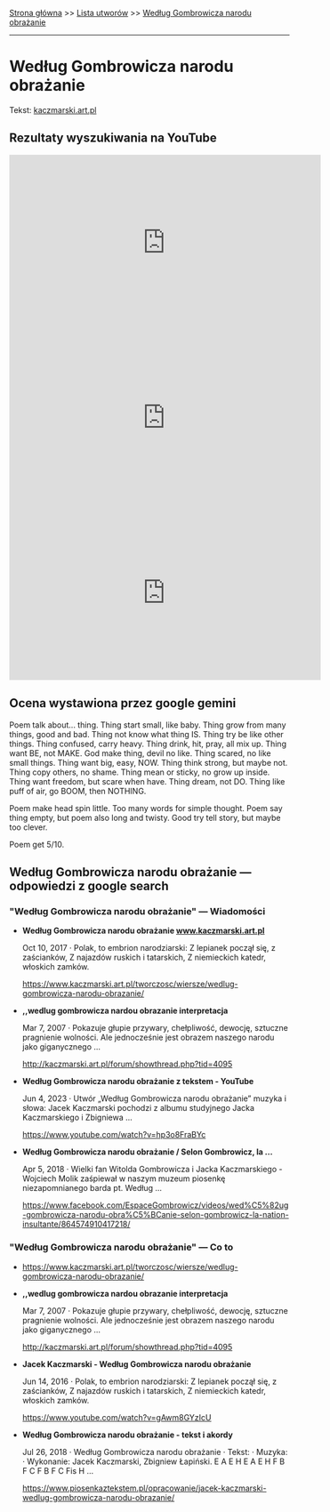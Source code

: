 [Strona główna](../index.md) >> [Lista utworów](../list.md) >> [Według Gombrowicza narodu obrażanie](629.md)

---

# Według Gombrowicza narodu obrażanie

Tekst: [kaczmarski.art.pl](https://www.kaczmarski.art.pl/tworczosc/wiersze/wedlug-gombrowicza-narodu-obrazanie/)

## Rezultaty wyszukiwania na YouTube

<iframe width="560" height="315" src="https://www.youtube.com/embed/gAwm8GYzIcU?si=IdontcarewhotheIRSsendsImnotpayingtaxes" title="YouTube video player" frameborder="0" allow="accelerometer; autoplay; clipboard-write; encrypted-media; gyroscope; picture-in-picture; web-share" referrerpolicy="strict-origin-when-cross-origin" allowfullscreen></iframe>

<iframe width="560" height="315" src="https://www.youtube.com/embed/5o5jouTNNl4?si=IdontcarewhotheIRSsendsImnotpayingtaxes" title="YouTube video player" frameborder="0" allow="accelerometer; autoplay; clipboard-write; encrypted-media; gyroscope; picture-in-picture; web-share" referrerpolicy="strict-origin-when-cross-origin" allowfullscreen></iframe>

<iframe width="560" height="315" src="https://www.youtube.com/embed/hpMFsn-b86g?si=IdontcarewhotheIRSsendsImnotpayingtaxes" title="YouTube video player" frameborder="0" allow="accelerometer; autoplay; clipboard-write; encrypted-media; gyroscope; picture-in-picture; web-share" referrerpolicy="strict-origin-when-cross-origin" allowfullscreen></iframe>

## Ocena wystawiona przez google gemini

Poem talk about... thing. Thing start small, like baby. Thing grow from many things, good and bad. Thing not know what thing IS. Thing try be like other things. Thing confused, carry heavy. Thing drink, hit, pray, all mix up. Thing want BE, not MAKE. God make thing, devil no like. Thing scared, no like small things. Thing want big, easy, NOW. Thing think strong, but maybe not. Thing copy others, no shame. Thing mean or sticky, no grow up inside. Thing want freedom, but scare when have. Thing dream, not DO. Thing like puff of air, go BOOM, then NOTHING. 

Poem make head spin little. Too many words for simple thought. Poem say thing empty, but poem also long and twisty. Good try tell story, but maybe too clever. 

Poem get 5/10.


## Według Gombrowicza narodu obrażanie — odpowiedzi z google search

### "Według Gombrowicza narodu obrażanie" — Wiadomości

- **Według Gombrowicza narodu obrażanie www.kaczmarski.art.pl**

    Oct 10, 2017  ·  Polak, to embrion narodziarski: Z lepianek począł się, z zaścianków, Z najazdów ruskich i tatarskich, Z niemieckich katedr, włoskich zamków. 

   <https://www.kaczmarski.art.pl/tworczosc/wiersze/wedlug-gombrowicza-narodu-obrazanie/>
- **,,wedlug gombrowicza nardou obrazanie interpretacja**

    Mar 7, 2007  ·  Pokazuje głupie przywary, chełpliwość, dewocję, sztuczne pragnienie wolności. Ale jednocześnie jest obrazem naszego narodu jako giganycznego ... 

   <http://kaczmarski.art.pl/forum/showthread.php?tid=4095>
- **Według Gombrowicza narodu obrażanie z tekstem - YouTube**

    Jun 4, 2023  ·  Utwór „Według Gombrowicza narodu obrażanie” muzyka i słowa: Jacek Kaczmarski pochodzi z albumu studyjnego Jacka Kaczmarskiego i Zbigniewa ... 

   <https://www.youtube.com/watch?v=hp3o8FraBYc>
- **Według Gombrowicza narodu obrażanie / Selon Gombrowicz, la ...**

    Apr 5, 2018  ·  Wielki fan Witolda Gombrowicza i Jacka Kaczmarskiego - Wojciech Molik zaśpiewał w naszym muzeum piosenkę niezapomnianego barda pt. Według ... 

   <https://www.facebook.com/EspaceGombrowicz/videos/wed%C5%82ug-gombrowicza-narodu-obra%C5%BCanie-selon-gombrowicz-la-nation-insultante/864574910417218/>

### "Według Gombrowicza narodu obrażanie" — Co to

- <https://www.kaczmarski.art.pl/tworczosc/wiersze/wedlug-gombrowicza-narodu-obrazanie/>
- **,,wedlug gombrowicza nardou obrazanie interpretacja**

    Mar 7, 2007  ·  Pokazuje głupie przywary, chełpliwość, dewocję, sztuczne pragnienie wolności. Ale jednocześnie jest obrazem naszego narodu jako giganycznego ... 

   <http://kaczmarski.art.pl/forum/showthread.php?tid=4095>
- **Jacek Kaczmarski - Według Gombrowicza narodu obrażanie**

    Jun 14, 2016  ·  Polak, to embrion narodziarski: Z lepianek począł się, z zaścianków, Z najazdów ruskich i tatarskich, Z niemieckich katedr, włoskich zamków. 

   <https://www.youtube.com/watch?v=gAwm8GYzIcU>
- **Według Gombrowicza narodu obrażanie - tekst i akordy**

    Jul 26, 2018  ·  Według Gombrowicza narodu obrażanie · Tekst: · Muzyka: · Wykonanie: Jacek Kaczmarski, Zbigniew Łapiński. E A E H E A E H F B F C F B F C Fis H ... 

   <https://www.piosenkaztekstem.pl/opracowanie/jacek-kaczmarski-wedlug-gombrowicza-narodu-obrazanie/>

